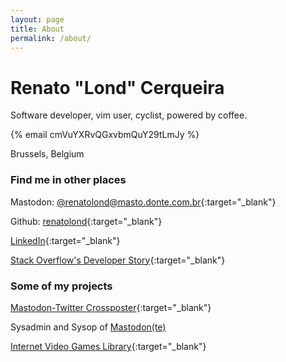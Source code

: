 ```yaml
---
layout: page
title: About
permalink: /about/
---
```


# Renato "Lond" Cerqueira

Software developer, vim user, cyclist, powered by coffee.

<i class="fa fa-envelope-o" aria-hidden="true"></i> {% email cmVuYXRvQGxvbmQuY29tLmJy %}

<i class="fa fa-map-marker" aria-hidden="true"></i> Brussels, Belgium

### Find me in other places

<i class="fa fa-mastodon" aria-hidden="true"></i> Mastodon: [@renatolond@masto.donte.com.br](https://masto.donte.com.br/@renatolond){:target="_blank"}

<i class="fa fa-github" aria-hidden="true"></i> Github: [renatolond](https://github.com/renatolond){:target="_blank"}

<i class="fa fa-linkedin" aria-hidden="true"></i> [LinkedIn](https://www.linkedin.com/in/renatocerqueira/){:target="_blank"}

<i class="fa fa-stack-overflow" aria-hidden="true"></i> [Stack Overflow's Developer Story](https://stackoverflow.com/story/renatolond){:target="_blank"}

### Some of my projects

[Mastodon-Twitter Crossposter](https://github.com/renatolond/mastodon-twitter-poster){:target="_blank"}

Sysadmin and Sysop of [Mastodon(te)](https://masto.donte.com.br)

[Internet Video Games Library](https://github.com/internetvideogamelibrary/internetvideogamelibrary-website){:target="_blank"}
